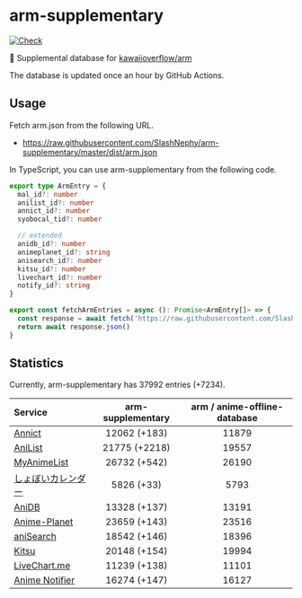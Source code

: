 # arm-supplementary

[![Check](https://github.com/SlashNephy/arm-supplementary/actions/workflows/check-node.yml/badge.svg)](https://github.com/SlashNephy/arm-supplementary/actions/workflows/check-node.yml)

💊 Supplemental database for [kawaiioverflow/arm](https://github.com/kawaiioverflow/arm)

The database is updated once an hour by GitHub Actions.

## Usage

Fetch arm.json from the following URL.

- https://raw.githubusercontent.com/SlashNephy/arm-supplementary/master/dist/arm.json

In TypeScript, you can use arm-supplementary from the following code.

```TypeScript
export type ArmEntry = {
  mal_id?: number
  anilist_id?: number
  annict_id?: number
  syobocal_tid?: number

  // extended
  anidb_id?: number
  animeplanet_id?: string
  anisearch_id?: number
  kitsu_id?: number
  livechart_id?: number
  notify_id?: string
}

export const fetchArmEntries = async (): Promise<ArmEntry[]> => {
  const response = await fetch('https://raw.githubusercontent.com/SlashNephy/arm-supplementary/master/dist/arm.json')
  return await response.json()
}
```

## Statistics

Currently, arm-supplementary has 37992 entries (+7234).

| Service                                     | arm-supplementary | arm / anime-offline-database |
| :------------------------------------------ | :---------------: | :--------------------------: |
| [Annict](https://annict.com)                |   12062 (+183)    |            11879             |
| [AniList](https://anilist.co)               |   21775 (+2218)   |            19557             |
| [MyAnimeList](https://myanimelist.net)      |   26732 (+542)    |            26190             |
| [しょぼいカレンダー](https://cal.syoboi.jp) |    5826 (+33)     |             5793             |
| [AniDB](https://anidb.net)                  |   13328 (+137)    |            13191             |
| [Anime-Planet](https://anime-planet.com)    |   23659 (+143)    |            23516             |
| [aniSearch](https://anisearch.com)          |   18542 (+146)    |            18396             |
| [Kitsu](https://kitsu.io)                   |   20148 (+154)    |            19994             |
| [LiveChart.me](https://livechart.me)        |   11239 (+138)    |            11101             |
| [Anime Notifier](https://notify.moe)        |   16274 (+147)    |            16127             |

